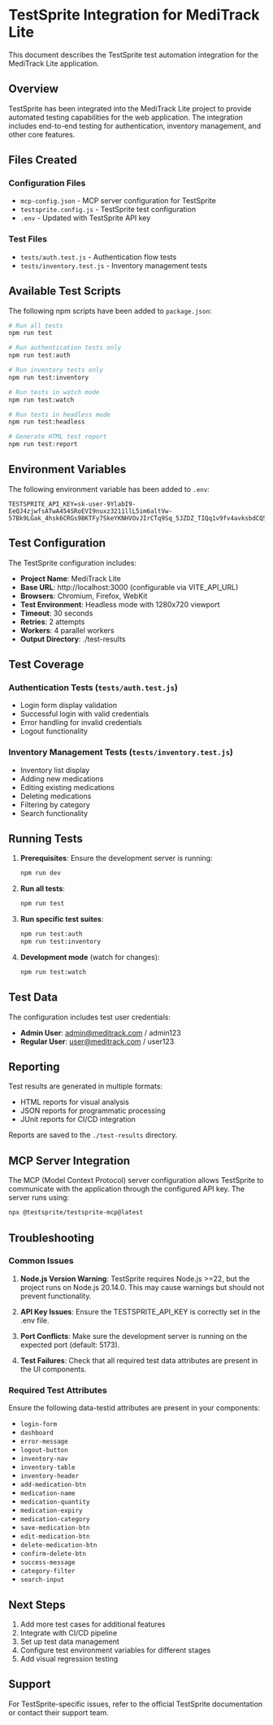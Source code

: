 # TestSprite Integration for MediTrack Lite

This document describes the TestSprite test automation integration for the MediTrack Lite application.

## Overview

TestSprite has been integrated into the MediTrack Lite project to provide automated testing capabilities for the web application. The integration includes end-to-end testing for authentication, inventory management, and other core features.

## Files Created

### Configuration Files
- `mcp-config.json` - MCP server configuration for TestSprite
- `testsprite.config.js` - TestSprite test configuration
- `.env` - Updated with TestSprite API key

### Test Files
- `tests/auth.test.js` - Authentication flow tests
- `tests/inventory.test.js` - Inventory management tests

## Available Test Scripts

The following npm scripts have been added to `package.json`:

```bash
# Run all tests
npm run test

# Run authentication tests only
npm run test:auth

# Run inventory tests only
npm run test:inventory

# Run tests in watch mode
npm run test:watch

# Run tests in headless mode
npm run test:headless

# Generate HTML test report
npm run test:report
```

## Environment Variables

The following environment variable has been added to `.env`:

```
TESTSPRITE_API_KEY=sk-user-9YlabI9-EeQJ4zjwfsATwA454SRoEVI9nuxz3211llL5im6altVw-57Bk9LGak_4hsk6CRGs9BKTFy7SkeYKNHVOvJIrCTq9Sq_5JZDZ_TIQq1v9fv4avksbdCQ5rK8Z0VU
```

## Test Configuration

The TestSprite configuration includes:

- **Project Name**: MediTrack Lite
- **Base URL**: http://localhost:3000 (configurable via VITE_API_URL)
- **Browsers**: Chromium, Firefox, WebKit
- **Test Environment**: Headless mode with 1280x720 viewport
- **Timeout**: 30 seconds
- **Retries**: 2 attempts
- **Workers**: 4 parallel workers
- **Output Directory**: ./test-results

## Test Coverage

### Authentication Tests (`tests/auth.test.js`)
- Login form display validation
- Successful login with valid credentials
- Error handling for invalid credentials
- Logout functionality

### Inventory Management Tests (`tests/inventory.test.js`)
- Inventory list display
- Adding new medications
- Editing existing medications
- Deleting medications
- Filtering by category
- Search functionality

## Running Tests

1. **Prerequisites**: Ensure the development server is running:
   ```bash
   npm run dev
   ```

2. **Run all tests**:
   ```bash
   npm run test
   ```

3. **Run specific test suites**:
   ```bash
   npm run test:auth
   npm run test:inventory
   ```

4. **Development mode** (watch for changes):
   ```bash
   npm run test:watch
   ```

## Test Data

The configuration includes test user credentials:

- **Admin User**: admin@meditrack.com / admin123
- **Regular User**: user@meditrack.com / user123

## Reporting

Test results are generated in multiple formats:
- HTML reports for visual analysis
- JSON reports for programmatic processing
- JUnit reports for CI/CD integration

Reports are saved to the `./test-results` directory.

## MCP Server Integration

The MCP (Model Context Protocol) server configuration allows TestSprite to communicate with the application through the configured API key. The server runs using:

```bash
npx @testsprite/testsprite-mcp@latest
```

## Troubleshooting

### Common Issues

1. **Node.js Version Warning**: TestSprite requires Node.js >=22, but the project runs on Node.js 20.14.0. This may cause warnings but should not prevent functionality.

2. **API Key Issues**: Ensure the TESTSPRITE_API_KEY is correctly set in the .env file.

3. **Port Conflicts**: Make sure the development server is running on the expected port (default: 5173).

4. **Test Failures**: Check that all required test data attributes are present in the UI components.

### Required Test Attributes

Ensure the following data-testid attributes are present in your components:

- `login-form`
- `dashboard`
- `error-message`
- `logout-button`
- `inventory-nav`
- `inventory-table`
- `inventory-header`
- `add-medication-btn`
- `medication-name`
- `medication-quantity`
- `medication-expiry`
- `medication-category`
- `save-medication-btn`
- `edit-medication-btn`
- `delete-medication-btn`
- `confirm-delete-btn`
- `success-message`
- `category-filter`
- `search-input`

## Next Steps

1. Add more test cases for additional features
2. Integrate with CI/CD pipeline
3. Set up test data management
4. Configure test environment variables for different stages
5. Add visual regression testing

## Support

For TestSprite-specific issues, refer to the official TestSprite documentation or contact their support team.